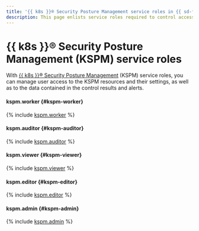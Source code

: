 ```yaml
---
title: '{{ k8s }}® Security Posture Management service roles in {{ sd-full-name }}'
description: This page enlists service roles required to control access to the {{ k8s }}® Security Posture Management (KSPM) module in {{ sd-name }}.
---
```


# {{ k8s }}® Security Posture Management (KSPM) service roles

With [{{ k8s }}® Security Posture Management](../concepts/kspm.md) (KSPM) service roles, you can manage user access to the KSPM resources and their settings, as well as to the data contained in the control results and alerts.

#### kspm.worker {#kspm-worker}

{% include [kspm.worker](../../_roles/kspm/worker.md) %}

#### kspm.auditor {#kspm-auditor}

{% include [kspm.auditor](../../_roles/kspm/auditor.md) %}

#### kspm.viewer {#kspm-viewer}

{% include [kspm.viewer](../../_roles/kspm/viewer.md) %}

#### kspm.editor {#kspm-editor}

{% include [kspm.editor](../../_roles/kspm/editor.md) %}

#### kspm.admin {#kspm-admin}

{% include [kspm.admin](../../_roles/kspm/admin.md) %}